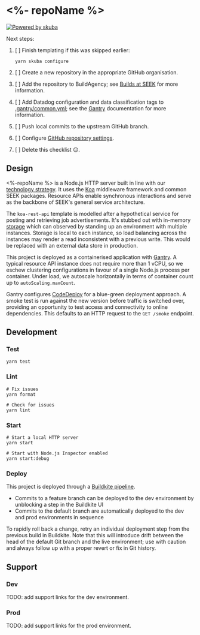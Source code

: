 # <%- repoName %>

[![Powered by skuba](https://img.shields.io/badge/🤿%20skuba-powered-009DC4)](https://github.com/seek-oss/skuba)

Next steps:

1. [ ] Finish templating if this was skipped earlier:

   ```shell
   yarn skuba configure
   ```

2. [ ] Create a new repository in the appropriate GitHub organisation.
3. [ ] Add the repository to BuildAgency;
       see [Builds at SEEK] for more information.
4. [ ] Add Datadog configuration and data classification tags to [.gantry/common.yml](.gantry/common.yml);
       see the [Gantry] documentation for more information.
5. [ ] Push local commits to the upstream GitHub branch.
6. [ ] Configure [GitHub repository settings].
7. [ ] Delete this checklist 😌.

[builds at seek]: https://backstage.myseek.xyz/docs/default/component/builds-cicd-seek/
[github repository settings]: https://github.com/<%-orgName%>/<%-repoName%>/settings

## Design

<%-repoName %> is a Node.js HTTP server built in line with our [technology strategy].
It uses the [Koa] middleware framework and common SEEK packages.
Resource APIs enable synchronous interactions and serve as the backbone of SEEK's general service architecture.

The `koa-rest-api` template is modelled after a hypothetical service for posting and retrieving job advertisements.
It's stubbed out with in-memory [storage](src/storage) which can observed by standing up an environment with multiple instances.
Storage is local to each instance, so load balancing across the instances may render a read inconsistent with a previous write.
This would be replaced with an external data store in production.

This project is deployed as a containerised application with [Gantry].
A typical resource API instance does not require more than 1 vCPU,
so we eschew clustering configurations in favour of a single Node.js process per container.
Under load, we autoscale horizontally in terms of container count up to `autoScaling.maxCount`.

Gantry configures [CodeDeploy] for a blue-green deployment approach.
A smoke test is run against the new version before traffic is switched over,
providing an opportunity to test access and connectivity to online dependencies.
This defaults to an HTTP request to the `GET /smoke` endpoint.

## Development

### Test

```shell
yarn test
```

### Lint

```shell
# Fix issues
yarn format

# Check for issues
yarn lint
```

### Start

```shell
# Start a local HTTP server
yarn start

# Start with Node.js Inspector enabled
yarn start:debug
```

### Deploy

This project is deployed through a [Buildkite pipeline](.buildkite/pipeline.yml).

- Commits to a feature branch can be deployed to the dev environment by unblocking a step in the Buildkite UI
- Commits to the default branch are automatically deployed to the dev and prod environments in sequence

To rapidly roll back a change,
retry an individual deployment step from the previous build in Buildkite.
Note that this will introduce drift between the head of the default Git branch and the live environment;
use with caution and always follow up with a proper revert or fix in Git history.

## Support

### Dev

TODO: add support links for the dev environment.

<!--
- CloudWatch dashboard
- Datadog dashboard
- Splunk logs
-->

### Prod

TODO: add support links for the prod environment.

<!--
- CloudWatch dashboard
- Datadog dashboard
- Splunk logs
-->

[codedeploy]: https://docs.aws.amazon.com/codedeploy
[gantry]: https://backstage.myseek.xyz/docs/default/component/gantry/
[koa]: https://koajs.com
[technology strategy]: https://tech-strategy.ssod.skinfra.xyz
